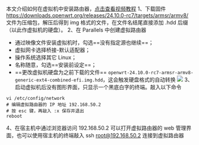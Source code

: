 本文介绍如何在虚拟机中安装路由器，[点击查看视频教程](https://www.youtube.com/watch?v=RW7MV4qlMUU&t=250s)
1、下载固件 https://downloads.openwrt.org/releases/24.10.0-rc7/targets/armsr/armv8/
文件为压缩包，解压后得到 img 格式的文件，在文件名结尾直接添加 .hdd 后缀（以此作虚拟机的硬盘）。
2、在 Parallels 中创建虚拟路由器

- 通过映像文件安装虚拟机时，勾选==没有指定源也继续==；
- 虚拟网卡选择桥接-默认适配器；
- 操作系统选择其它 Linux；
- 名称随意，勾选==安装前设定==；
- ==更改虚拟机硬盘为之前下载的文件== `openwrt-24.10.0-rc7-armsr-armv8-generic-ext4-combined-efi.img.hdd`，这会触发硬盘格式的自动转换
    ![](img自动转hdd.png)
    3、启动虚拟机后没有图形界面，只显示一个黑底白字的终端。敲入以下命令

```shell
vi /etc/config/network
# 编辑虚拟路由器的 IP 地址 192.168.50.2
# 按 esc 键，再敲入 :x 保存并退出
reboot
```

4、在宿主机中通过浏览器访问 192.168.50.2 可以打开虚拟路由器的 web 管理界面，也可以使用宿主机的终端敲入 ssh root@192.168.50.2 连接到虚拟路由器
